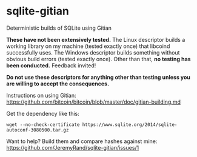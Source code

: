 sqlite-gitian
=============

Deterministic builds of SQLite using Gitian

__These have not been extensively tested.__  The Linux descriptor builds a working library on my machine (tested exactly once) that libcoind successfully uses.  The Windows descriptor builds something without obvious build errors (tested exactly once).  Other than that, __no testing has been conducted.__  Feedback invited!

__Do not use these descriptors for anything other than testing unless you are willing to accept the consequences.__

Instructions on using Gitian: https://github.com/bitcoin/bitcoin/blob/master/doc/gitian-building.md

Get the dependency like this:

    wget --no-check-certificate https://www.sqlite.org/2014/sqlite-autoconf-3080500.tar.gz

Want to help?  Build them and compare hashes against mine: https://github.com/JeremyRand/sqlite-gitian/issues/1
